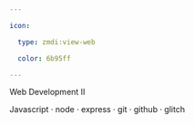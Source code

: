 ```yaml
---

icon: 

  type: zmdi:view-web

  color: 6b95ff

---
```


Web Development II

Javascript · node · express · git · github · glitch